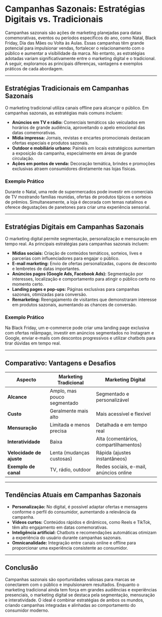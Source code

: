 
# Campanhas Sazonais: Estratégias Digitais vs. Tradicionais

Campanhas sazonais são ações de marketing planejadas para datas comemorativas, eventos ou períodos específicos do ano, como Natal, Black Friday, Dia das Mães ou Volta às Aulas. Essas campanhas têm grande potencial para impulsionar vendas, fortalecer o relacionamento com o público e aumentar a visibilidade da marca. No entanto, as estratégias adotadas variam significativamente entre o marketing digital e o tradicional. A seguir, exploramos as principais diferenças, vantagens e exemplos práticos de cada abordagem.

---

## Estratégias Tradicionais em Campanhas Sazonais

O marketing tradicional utiliza canais offline para alcançar o público. Em campanhas sazonais, as estratégias mais comuns incluem:

- **Anúncios em TV e rádio:** Comerciais temáticos são veiculados em horários de grande audiência, aproveitando o apelo emocional das datas comemorativas.
- **Mídia impressa:** Jornais, revistas e encartes promocionais destacam ofertas especiais e produtos sazonais.
- **Outdoor e mobiliário urbano:** Painéis em locais estratégicos aumentam a exposição da campanha, especialmente em áreas de grande circulação.
- **Ações em pontos de venda:** Decoração temática, brindes e promoções exclusivas atraem consumidores diretamente nas lojas físicas.

### Exemplo Prático

Durante o Natal, uma rede de supermercados pode investir em comerciais de TV mostrando famílias reunidas, ofertas de produtos típicos e sorteios de prêmios. Simultaneamente, a loja é decorada com temas natalinos e oferece degustações de panetones para criar uma experiência sensorial.

---

## Estratégias Digitais em Campanhas Sazonais

O marketing digital permite segmentação, personalização e mensuração em tempo real. As principais estratégias para campanhas sazonais incluem:

- **Mídias sociais:** Criação de conteúdos temáticos, sorteios, lives e parcerias com influenciadores para engajar o público.
- **E-mail marketing:** Envio de ofertas personalizadas, cupons de desconto e lembretes de datas importantes.
- **Anúncios pagos (Google Ads, Facebook Ads):** Segmentação por interesses, localização e comportamento para atingir o público certo no momento certo.
- **Landing pages e pop-ups:** Páginas exclusivas para campanhas sazonais, otimizadas para conversão.
- **Remarketing:** Reengajamento de visitantes que demonstraram interesse em produtos sazonais, aumentando as chances de conversão.

### Exemplo Prático

Na Black Friday, um e-commerce pode criar uma landing page exclusiva com ofertas relâmpago, investir em anúncios segmentados no Instagram e Google, enviar e-mails com descontos progressivos e utilizar chatbots para tirar dúvidas em tempo real.

---

## Comparativo: Vantagens e Desafios

| Aspecto                | Marketing Tradicional                  | Marketing Digital                        |
|------------------------|----------------------------------------|------------------------------------------|
| **Alcance**            | Amplo, mas pouco segmentado            | Segmentado e personalizável              |
| **Custo**              | Geralmente mais alto                   | Mais acessível e flexível                |
| **Mensuração**         | Limitada e menos precisa               | Detalhada e em tempo real                |
| **Interatividade**     | Baixa                                  | Alta (comentários, compartilhamentos)    |
| **Velocidade de ajuste**| Lenta (mudanças custosas)              | Rápida (ajustes instantâneos)            |
| **Exemplo de canal**   | TV, rádio, outdoor                     | Redes sociais, e-mail, anúncios online   |

---

## Tendências Atuais em Campanhas Sazonais

- **Personalização:** No digital, é possível adaptar ofertas e mensagens conforme o perfil do consumidor, aumentando a relevância da campanha.
- **Vídeos curtos:** Conteúdos rápidos e dinâmicos, como Reels e TikTok, têm alto engajamento em datas comemorativas.
- **Inteligência artificial:** Chatbots e recomendações automáticas otimizam a experiência do usuário durante campanhas sazonais.
- **Omnicanalidade:** Integração entre canais online e offline para proporcionar uma experiência consistente ao consumidor.

---

## Conclusão

Campanhas sazonais são oportunidades valiosas para marcas se conectarem com o público e impulsionarem resultados. Enquanto o marketing tradicional ainda tem força em grandes audiências e experiências presenciais, o marketing digital se destaca pela segmentação, mensuração e interatividade. O ideal é combinar estratégias de ambos os mundos, criando campanhas integradas e alinhadas ao comportamento do consumidor moderno.

```
